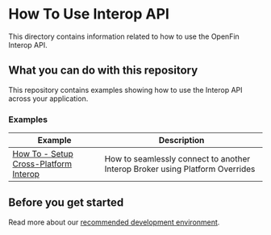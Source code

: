 # How To Use Interop API

This directory contains information related to how to use the OpenFin Interop API.

## What you can do with this repository

This repository contains examples showing how to use the Interop API across your application.

### Examples

  | Example         | Description |
|---------------------|------------------------------------
| [How To - Setup Cross-Platform Interop](./setup-cross-platform-interop) | How to seamlessly connect to another Interop Broker using Platform Overrides

## Before you get started

Read more about our [recommended development environment](https://developers.openfin.co/of-docs/docs/set-up-your-dev-environment).